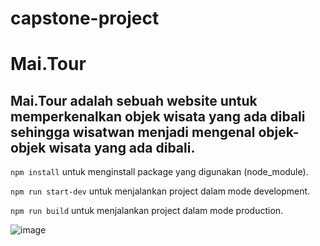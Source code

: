 # capstone-project
# Mai.Tour
Mai.Tour adalah sebuah website untuk memperkenalkan objek wisata yang ada dibali sehingga wisatwan menjadi mengenal objek-objek wisata yang ada dibali.
---

`npm install` untuk menginstall package yang digunakan (node_module).

`npm run start-dev` untuk menjalankan project dalam mode development.

`npm run build` untuk menjalankan project dalam mode production.


![image](https://user-images.githubusercontent.com/55866548/146876050-8916a1bb-e6a6-4bfe-8ddd-b7cc0a98607c.png)

